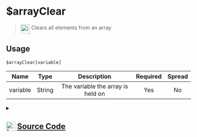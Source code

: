 # $arrayClear
> <img align="top" src="https://upload.wikimedia.org/wikipedia/commons/thumb/e/e4/Infobox_info_icon.svg/160px-Infobox_info_icon.svg.png?20150409153300" alt="image" width="25" height="auto"> Clears all elements from an array
## Usage
```
$arrayClear[variable]
```
| Name | Type | Description | Required | Spread
| :---: | :---: | :---: | :---: | :---: |
variable | String | The variable the array is held on | Yes | No
<details>
<summary>
    
## <img align="top" src="https://cdn4.iconfinder.com/data/icons/iconsimple-logotypes/512/github-512.png" alt="image" width="25" height="auto">  [Source Code](https://github.com/tryforge/ForgeScript-V2/blob/main/src/native/arrayClear.ts)
    
</summary>
    
```ts
import { ArgType, NativeFunction, Return } from "../structures"

export default new NativeFunction({
    name: "$arrayClear",
    version: "1.0.0",
    description: "Clears all elements from an array",
    unwrap: true,
    args: [
        {
            name: "variable",
            description: "The variable the array is held on",
            rest: false,
            required: true,
            type: ArgType.String,
        },
    ],
    brackets: true,
    execute(ctx, [name]) {
        const arr = ctx.getEnvironmentKey(name)
        if (Array.isArray(arr)) {
            arr.length = 0
        }

        return this.success()
    },
})

```
    
</details>